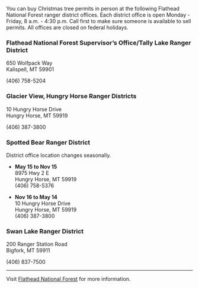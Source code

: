 You can buy Christmas tree permits in person at the following 
Flathead National Forest ranger district offices.
Each district office is open Monday - Friday, 8 a.m. - 4:30 p.m. 
Call first to make sure someone is available to sell permits. 
All offices are closed on federal holidays.

### Flathead National Forest Supervisor’s Office/Tally Lake Ranger District
650 Wolfpack Way  
Kalispell, MT 59901

(406) 758-5204  

### Glacier View, Hungry Horse Ranger Districts
10 Hungry Horse Drive  
Hungry Horse, MT 59919  

(406) 387-3800  

### Spotted Bear Ranger District
District office location changes seasonally.

* **May 15 to Nov 15**  
8975 Hwy 2 E  
Hungry Horse, MT 59919  
(406) 758-5376

* **Nov 16 to May 14**  
10 Hungry Horse Drive  
Hungry Horse, MT 59919  
(406) 387-3800

### Swan Lake Ranger District
200 Ranger Station Road  
Bigfork, MT 59911

(406) 837-7500  

***

Visit [Flathead National Forest](https://www.fs.usda.gov/main/flathead) for more information.
